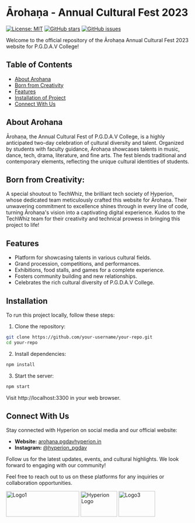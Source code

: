 # Ārohaṇa - Annual Cultural Fest 2023

[![License: MIT](https://img.shields.io/badge/License-MIT-yellow.svg)](https://opensource.org/licenses/MIT)
[![GitHub stars](https://img.shields.io/github/stars/your-username/your-repo.svg)](https://github.com/techwhizpgdav/Arohana23/stargazers)
[![GitHub issues](https://img.shields.io/github/issues/your-username/your-repo.svg)](https://github.com/techwhizpgdav/Arohana23/issues)

Welcome to the official repository of the Ārohaṇa Annual Cultural Fest 2023 website for P.G.D.A.V College!

## Table of Contents
- [About Arohana](#about-arohana)
- [Born from Creativity](#born-from-creativity)
- [Features](#features)
- [Installation of Project](#installation)
- [Connect With Us](#connect-with-us)

## About Arohana

Ārohaṇa, the Annual Cultural Fest of P.G.D.A.V College, is a highly anticipated two-day celebration of cultural diversity and talent. Organized by students with faculty guidance, Ārohaṇa showcases talents in music, dance, tech, drama, literature, and fine arts. The fest blends traditional and contemporary elements, reflecting the unique cultural identities of students.

## Born from Creativity:

A special shoutout to TechWhiz, the brilliant tech society of Hyperion, whose dedicated team meticulously crafted this website for Ārohaṇa. Their unwavering commitment to excellence shines through in every line of code, turning Ārohaṇa's vision into a captivating digital experience. Kudos to the TechWhiz team for their creativity and technical prowess in bringing this project to life!

## Features

- Platform for showcasing talents in various cultural fields.
- Grand procession, competitions, and performances.
- Exhibitions, food stalls, and games for a complete experience.
- Fosters community building and new relationships.
- Celebrates the rich cultural diversity of P.G.D.A.V College.

## Installation

To run this project locally, follow these steps:

1. Clone the repository:

```bash
git clone https://github.com/your-username/your-repo.git
cd your-repo
```

2. Install dependencies:

```bash
npm install
```

3. Start the server:

```bash
npm start
```
Visit http://localhost:3300 in your web browser.

## Connect With Us

Stay connected with Hyperion on social media and our official website:

- **Website:** [arohana.pgdavhyperion.in](https://arohana.pgdavhyperion.in/)
- **Instagram:** [@hyperion_pgdav](https://www.instagram.com/hyperion_pgdav/)

Follow us for the latest updates, events, and cultural highlights. We look forward to engaging with our community!

Feel free to reach out to us on these platforms for any inquiries or collaboration opportunities.

<img src="https://pgdavhyperion.in/logos/PGDAVLogo.png" alt="Logo1" width="200" height="70"> <img src="https://pgdavhyperion.in/logos/HyperionLogo.jpeg" alt="Hyperion Logo" width="100" height="70"> <img src="https://pgdavhyperion.in/logos/techwhizlogo2.jpeg" alt="Logo3" width="100" height="70">